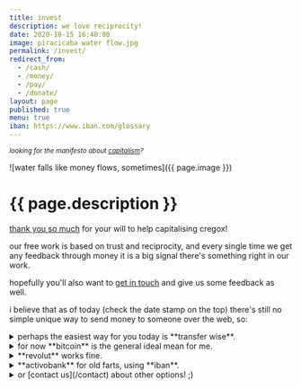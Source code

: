 ```yaml
---
title: invest
description: we love reciprocity!
date: 2020-10-15 16:40:00
image: piracicaba water flow.jpg
permalink: /invest/
redirect_from:
  - /cash/
  - /money/
  - /pay/
  - /donate/
layout: page
published: true
menu: true
iban: https://www.iban.com/glossary
---
```


<small>*looking for the manifesto about [capitalism](/capitalism)?*</small>

![water falls like money flows, sometimes]({{ page.image }})

# {{ page.description }}

[thank you so much](/thanks) for your will to help capitalising cregox!

our free work is based on trust and reciprocity, and every single time we get any feedback through money it is a big signal there's something right in our work.

hopefully you'll also want to [get in touch](/contact) and give us some feedback as well.

i believe that as of today (check the date stamp on the top) there's still no simple unique way to send money to someone over the web, so:

<details>
  <summary markdown="span">perhaps the easiest way for you today is **transfer wise**.</summary>
  
  <small>disclaimer: although they actually make it much harder on me, because they offer way too many options and apparently no central way to deal with them. i could literally create an account and get [bank information for a direct deposit in 6 different currencies](https://transferwise.com/gb/borderless/card) but it's probably best for you to just open an account there... yes this may look like it's harder, but if you haven't done any other way before, just go and try all other options and you'll see.</small>

  [**referral link**](https://transferwise.com/invite/a/cauer11) to create an account there and [get a discount on your first transfer](https://transferwise.com/help/21/inviting-friends/2566789/how-does-a-free-transfer-work). please, send it to caue.rego@gmail.com and _choose one **iban**_ below.
</details>

<details>
  <summary markdown="span">for now **bitcoin** is the general ideal mean for me.</summary>
  
  it's no piece of cake though, sadly. it's ideal because it's by far the lowest tax and it's as close to direct transaction as computer money will ever get.

  in case you might be wondering, we use [blockchain.info luxembourg](https://www.blockchain.com/wallet).
  
  ![blockchain](blockchain.info wallet 1Jsw4dEcD4H9MCh6kKdYPz9cpKjyBNgpFT.png)
  
  <small>1Jsw4dEcD4H9MCh6kKdYPz9cpKjyBNgpFT</small>
  
  [how to use bitcoin?](https://bitcoin.org/en/getting-started)
</details>

<details>
  <summary markdown="span">**revolut** works fine.</summary>
  
  using your [revolut account](https://revolut.com/r/cauedbqm) send money to [contact](/contact): <b>+1 732 7377346</b> or <b>caue.rego@gmail.com</b>

  you can also send it through [iban, bic, sepa and swift]({{ page.iban }}):

  REVOGB21

  GB10 REVO 0099 7007 1522 88
  
  [why (and what is) revolut?](https://char.gd/blog/2018/the-best-of-europes-startup-banks-compared)
</details>

<details>
  <summary markdown="span">**activobank** for old farts, using **iban**.</summary>
  
  [activobank](https://activobank.pt) is by far the best portuguese bank, for remote and online operations around [bic, sepa and swift]({{ page.iban }}).
  
  ACTVPTPL
  
  PT50-0023-0000-45471423515-94
</details>

<details>
  <summary markdown="span">or [contact us](/contact) about other options! ;)</summary>
  
  i'm positive we can find a good option for both. we take even paper money, coins or paypal, depending on each situation.
  
  <small>[paypal](https://www.paypal.me/cauerego) is a last resort because it works very well for small quantities but it's just **not** that reliable.</small>
</details>
